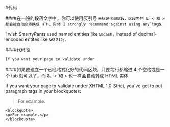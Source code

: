 #代码

####在一般的段落文字中，你可以使用反引号 ` 来标记代码区段，区段内的 &、< 和 > 都会被自动的转换成 HTML 实体
I strongly recommend against using any `<blink>` tags.

I wish SmartyPants used named entities like `&mdash;`
instead of decimal-encoded entites like `&#8212;`.

####代码段

```
If you want your page to validate under
```


####如果要建立一个已经格式化好的代码区块，只要每行都缩进 4 个空格或是一个 tab 就可以了，而 &、< 和 > 也一样会自动转成 HTML 实体

If you want your page to validate under XHTML 1.0 Strict,
you've got to put paragraph tags in your blockquotes:

<blockquote>
<p>For example.</p>
</blockquote>

    <blockquote>
    <p>For example.</p>
    </blockquote>